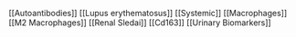 [[Autoantibodies]]
[[Lupus erythematosus]]
[[Systemic]]
[[Macrophages]]
[[M2 Macrophages]]
[[Renal Sledai]]
[[Cd163]]
[[Urinary Biomarkers]]
